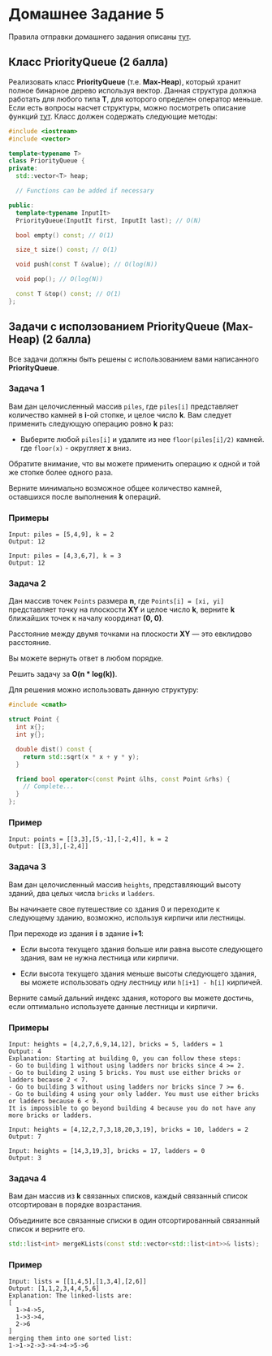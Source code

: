 # Домашнее Задание 5
Правила отправки домашнего задания описаны [тут](./info.md).

## Класс PriorityQueue (2 балла)
Реализовать класс **PriorityQueue** (т.е. **Max-Heap**), который хранит полное бинарное дерево используя вектор.
Данная структура должна работать для любого типа **T**, для которого определен оператор меньше.
Если есть вопросы насчет структуры, можно посмотреть описание функций [тут](https://en.cppreference.com/w/cpp/container/priority_queue).
Класс должен содержать следующие методы:
```c++
#include <iostream>
#include <vector>

template<typename T>
class PriorityQueue {
private:
  std::vector<T> heap;

  // Functions can be added if necessary

public:
  template<typename InputIt>
  PriorityQueue(InputIt first, InputIt last); // O(N)

  bool empty() const; // O(1)

  size_t size() const; // O(1)

  void push(const T &value); // O(log(N))

  void pop(); // O(log(N))

  const T &top() const; // O(1)
};
```

## Задачи с исползованием PriorityQueue (Max-Heap) (2 балла)
Все задачи должны быть решены с использованием вами написанного **PriorityQueue**.

### Задача 1
Вам дан целочисленный массив `piles`, где `piles[i]` представляет количество камней в **i**-ой стопке, и целое число **k**.
Вам следует применить следующую операцию ровно **k** раз:

* Выберите любой `piles[i]` и удалите из нее `floor(piles[i]/2)` камней. где `floor(x)` - округляет **х** вниз.

Обратите внимание,
что вы можете применить операцию к одной и той же стопке более одного раза.

Верните минимально возможное общее количество камней, оставшихся после выполнения **k** операций.

### Примеры
```
Input: piles = [5,4,9], k = 2
Output: 12

Input: piles = [4,3,6,7], k = 3
Output: 12
```

### Задача 2
Дан массив точек `Points` размера **n**, где `Points[i] = [xi, yi]` представляет точку на плоскости **XY**
и целое число **k**, верните **k** ближайших точек к началу координат **(0, 0)**.

Расстояние между двумя точками на плоскости **XY** — это евклидово расстояние.

Вы можете вернуть ответ в любом порядке.

Решить задачу за **O(n * log(k))**.

Для решения можно использовать данную структуру:
```c++
#include <cmath>

struct Point {
  int x{};
  int y{};

  double dist() const {
    return std::sqrt(x * x + y * y);
  }

  friend bool operator<(const Point &lhs, const Point &rhs) {
    // Complete...
  }
};
```
### Пример
```
Input: points = [[3,3],[5,-1],[-2,4]], k = 2
Output: [[3,3],[-2,4]]
```

### Задача 3
Вам дан целочисленный массив `heights`, представляющий высоту зданий,
два целых числа `bricks` и `ladders`.

Вы начинаете свое путешествие со здания 0 и переходите к следующему зданию, возможно, используя кирпичи или лестницы.

При переходе из здания **i** в здание **i+1**:

* Если высота текущего здания больше или равна высоте следующего здания,
вам не нужна лестница или кирпичи.

* Если высота текущего здания меньше высоты следующего здания,
вы можете использовать одну лестницу или `h[i+1] - h[i]` кирпичей.

Верните самый дальний индекс здания, которого вы можете достичь, если оптимально используете данные лестницы и кирпичи.

### Примеры
```
Input: heights = [4,2,7,6,9,14,12], bricks = 5, ladders = 1
Output: 4
Explanation: Starting at building 0, you can follow these steps:
- Go to building 1 without using ladders nor bricks since 4 >= 2.
- Go to building 2 using 5 bricks. You must use either bricks or ladders because 2 < 7.
- Go to building 3 without using ladders nor bricks since 7 >= 6.
- Go to building 4 using your only ladder. You must use either bricks or ladders because 6 < 9.
It is impossible to go beyond building 4 because you do not have any more bricks or ladders.

Input: heights = [4,12,2,7,3,18,20,3,19], bricks = 10, ladders = 2
Output: 7

Input: heights = [14,3,19,3], bricks = 17, ladders = 0
Output: 3
```

### Задача 4
Вам дан массив из **k** связанных списков,
каждый связанный список отсортирован в порядке возрастания.

Объедините все связанные списки в один
отсортированный связанный список и верните его.

```c++
std::list<int> mergeKLists(const std::vector<std::list<int>>& lists);
```

### Пример
```
Input: lists = [[1,4,5],[1,3,4],[2,6]]
Output: [1,1,2,3,4,4,5,6]
Explanation: The linked-lists are:
[
  1->4->5,
  1->3->4,
  2->6
]
merging them into one sorted list:
1->1->2->3->4->4->5->6
```
